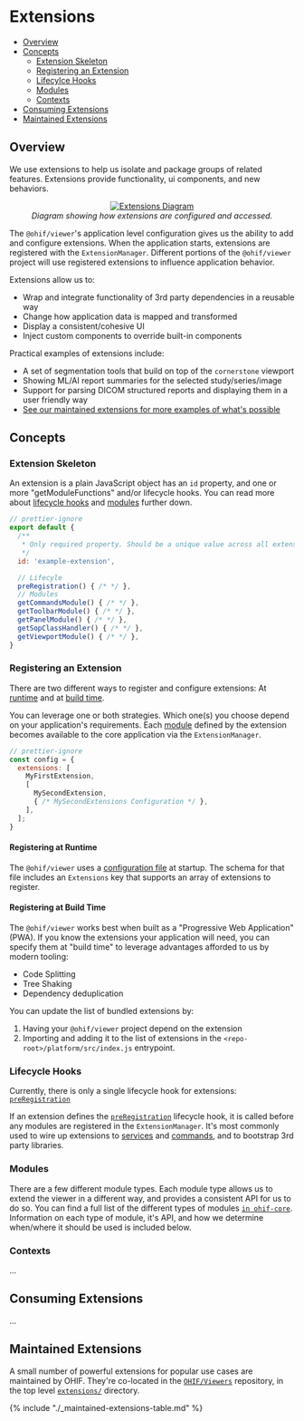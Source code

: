 # Extensions

- [Overview](#overview)
- [Concepts](#concepts)
  - [Extension Skeleton](#extension-skeleton)
  - [Registering an Extension](#registering-an-extension)
  - [Lifecylce Hooks](#lifecycle-hooks)
  - [Modules](#modules)
  - [Contexts](#contexts)
- [Consuming Extensions](#consuming-extensions)
- [Maintained Extensions](#maintained-extensions)

## Overview

We use extensions to help us isolate and package groups of related features.
Extensions provide functionality, ui components, and new behaviors.

<div style="text-align: center;">
  <a href="/assets/img/extensions-diagram.png">
    <img src="/assets/img/extensions-diagram.png" alt="Extensions Diagram" style="margin: 0 auto; max-width: 500px;" />
  </a>
  <div><i>Diagram showing how extensions are configured and accessed.</i></div>
</div>

The `@ohif/viewer`'s application level configuration gives us the ability to add
and configure extensions. When the application starts, extensions are registered
with the `ExtensionManager`. Different portions of the `@ohif/viewer` project
will use registered extensions to influence application behavior.

Extensions allow us to:

- Wrap and integrate functionality of 3rd party dependencies in a reusable way
- Change how application data is mapped and transformed
- Display a consistent/cohesive UI
- Inject custom components to override built-in components

Practical examples of extensions include:

- A set of segmentation tools that build on top of the `cornerstone` viewport
- Showing ML/AI report summaries for the selected study/series/image
- Support for parsing DICOM structured reports and displaying them in a user
  friendly way
- [See our maintained extensions for more examples of what's possible](#maintained-extensions)

## Concepts

### Extension Skeleton

An extension is a plain JavaScript object has an `id` property, and one or more
"getModuleFunctions" and/or lifecycle hooks. You can read more about
[lifecycle hooks](#lifecycle-hooks) and [modules](#modules) further down.

```js
// prettier-ignore
export default {
  /**
   * Only required property. Should be a unique value across all extensions.
   */
  id: 'example-extension',

  // Lifecyle
  preRegistration() { /* */ },
  // Modules
  getCommandsModule() { /* */ },
  getToolbarModule() { /* */ },
  getPanelModule() { /* */ },
  getSopClassHandler() { /* */ },
  getViewportModule() { /* */ },
}
```

### Registering an Extension

There are two different ways to register and configure extensions: At
[runtime](#runtime-extensions) and at [build time](#bundled-extensions).

You can leverage one or both strategies. Which one(s) you choose depend on your
application's requirements. Each [module](#modules) defined by the extension
becomes available to the core application via the `ExtensionManager`.

```js
// prettier-ignore
const config = {
  extensions: [
    MyFirstExtension,
    [
      MySecondExtension,
      { /* MySecondExtensions Configuration */ },
    ],
  ];
}
```

#### Registering at Runtime

The `@ohif/viewer` uses a [configuration file](#) at startup. The schema for
that file includes an `Extensions` key that supports an array of extensions to
register.

#### Registering at Build Time

The `@ohif/viewer` works best when built as a "Progressive Web Application"
(PWA). If you know the extensions your application will need, you can specify
them at "build time" to leverage advantages afforded to us by modern tooling:

- Code Splitting
- Tree Shaking
- Dependency deduplication

You can update the list of bundled extensions by:

1. Having your `@ohif/viewer` project depend on the extension
2. Importing and adding it to the list of extensions in the
   `<repo-root>/platform/src/index.js` entrypoint.

### Lifecycle Hooks

Currently, there is only a single lifecycle hook for extensions:
[`preRegistration`](./lifecycle/pre-registration.md)

If an extension defines the [`preRegistration`](./lifecycle/pre-registration.md)
lifecycle hook, it is called before any modules are registered in the
`ExtensionManager`. It's most commonly used to wire up extensions to
[services](./../services/index.md) and [commands](./modules/commands.md), and to
bootstrap 3rd party libraries.

### Modules

There are a few different module types. Each module type allows us to extend the
viewer in a different way, and provides a consistent API for us to do so. You
can find a full list of the different types of modules
[`in ohif-core`][module-types]. Information on each type of module, it's API,
and how we determine when/where it should be used is included below.

### Contexts

...

## Consuming Extensions

...

## Maintained Extensions

A small number of powerful extensions for popular use cases are maintained by
OHIF. They're co-located in the [`OHIF/Viewers`][viewers-repo] repository, in
the top level [`extensions/`][ext-source] directory.

{% include "./_maintained-extensions-table.md" %}

<!--
  LINKS
-->

<!-- prettier-ignore-start -->
[viewers-repo]: https://github.com/OHIF/Viewers
[ext-source]: https://github.com/OHIF/Viewers/tree/master/extensions
[module-types]: https://github.com/OHIF/Viewers/blob/master/platform/core/src/extensions/MODULE_TYPES.js
<!-- prettier-ignore-end -->
